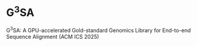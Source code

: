 # G<sup>3</sup>SA
G<sup>3</sup>SA: A GPU-accelerated Gold-standard Genomics Library for End-to-end Sequence Alignment (ACM ICS 2025)
